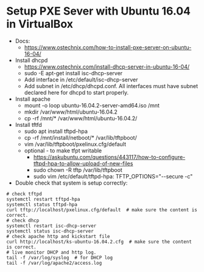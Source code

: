 # Setup PXE Sever with Ubuntu 16.04 in VirtualBox
* Docs:
  * https://www.ostechnix.com/how-to-install-pxe-server-on-ubuntu-16-04/
* Install dhcpd
  * https://www.ostechnix.com/install-dhcp-server-in-ubuntu-16-04/
  * sudo -E apt-get install isc-dhcp-server
  * Add interface in /etc/default/isc-dhcp-server
  * Add subnet in /etc/dhcp/dhcpd.conf. All interfaces must have subnet declared here for dhcpd to start properly.
* Install apache
  * mount -o loop ubuntu-16.04.2-server-amd64.iso /mnt
  * mkdir /var/www/html/ubuntu-16.04.2
  * cp -rf /mnt/* /var/www/html/ubuntu-16.04.2/
* Install tftfd
  * sudo apt install tftpd-hpa
  * cp -rf /mnt/install/netboot/* /var/lib/tftpboot/
  * vim /var/lib/tftpboot/pxelinux.cfg/default
  * optional - to make tfpt writable
    * https://askubuntu.com/questions/443117/how-to-configure-tftpd-hpa-to-allow-upload-of-new-files
    * sudo chown -R tftp /var/lib/tftpboot
    * sudo vim /etc/default/tftpd-hpa: TFTP_OPTIONS="--secure -c"
* Double check that system is setup correctly:
```
# check tftpd
systemctl restart tftpd-hpa
systemctl status tftpd-hpa
curl tftp://localhost/pxelinux.cfg/default  # make sure the content is correct.
# check dhcp
systemctl restart isc-dhcp-server
systemctl status isc-dhcp-server
# check apache http and kickstart file
curl http://localhost/ks-ubuntu-16.04.2.cfg  # make sure the content is correct.
# live monitor DHCP and http log.
tail -f /var/log/syslog  # for DHCP log
tail -f /var/log/apache2/access.log
```
